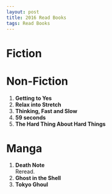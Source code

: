 ```yaml
---
layout: post
title: 2016 Read Books
tags: Read Books
---
```


Fiction
=======

Non-Fiction
===========

1. **Getting to Yes**
1. **Relax into Stretch**
1. **Thinking, Fast and Slow**
1. **59 seconds**
1. **The Hard Thing About Hard Things**

Manga
=====

1. **Death Note**  
    Reread.
1. **Ghost in the Shell**
1. **Tokyo Ghoul**

